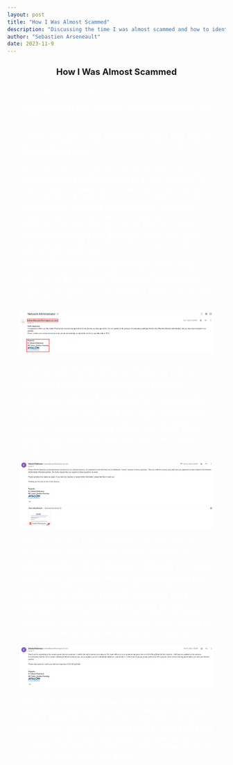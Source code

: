 ```yaml
---
layout: post
title: "How I Was Almost Scammed"
description: "Discussing the time I was almost scammed and how to identify misleading emails."
author: "Sebastien Arseneault"
date: 2023-11-9
---
```


<style>
  .indented-text {
    margin-left: 30px;
    margin-right: 30px;
    font-size: 18px;
    color: white;
  }

  .underline {
    text-decoration: underline;
  }

  .post-image-container {
    text-align: center; /* Center the image within its container */
    margin-top: 20px; /* Add margin at the top for space */
    margin-bottom: 20px; /* Add margin at the bottom for space */
  }

  .post-image {
    max-width: 100%; /* Ensure the image doesn't exceed its container width */
    height: auto; /* Maintain aspect ratio */
    display: block; /* Center the image within its container */
    margin: 0 auto; /* Add margin to center the image */
    object-fit: cover; /* Maintain aspect ratio and cover the container */
  }

  @media (max-width: 600px) {
    .indented-text {
      margin-right: 10px; /* Adjust the right margin for smaller screens */
    }
  }
</style>

<h2 style="text-align: center; font-size: 20px;">How I Was Almost Scammed</h2>

<div class="indented-text">
  <i>December 27th, 2023</i><br><br>
  <i class="underline">Topics Discussed:</i> Phishing, Social Engineering, and OSINT.<br><br>
  For my first post, I will discuss the time I was almost scammed and we will also look at how to identify misleading emails.<br><br>
  First, let's talk about how I found myself in this position and how I responded to it. On October 7th 2023, I was emailed by an "HR Team" member with the company 'Avalon Flooring' in regards to a job position titled Network Administrator. I thought great! I was in the process of applying to IT / Cybersecurity related jobs, and I sent out many applications during this period of time. The initial e-mail seemed legit from the jump; it had a solid sounding e-mail name 'edward@avalonflooringrecruit.com' and had a company logo in the signature. Being the expert that I am in this industry <em>&#42;sarcasm&#42;</em> I should have caught this. Below is a screenshot of the first e-mail that reeled me in.
  
  <div class="post-image-container">
    <img class="post-image" src="/assets/posts/scam-one.png" alt="first screenshot of scam">
  </div>

  In the red rectangles you will see both the e-mail name and the signature of the e-mail. At a quick glance this all seems normal but upon further inspection something seems fishy. It simply states "HR Team". Typically employees of companies will list their position title along with what departement they work in within the company. If I had caught this sooner, I might have raise some alarm bells in my head. Regardless, lets see how this e-mail chain progresses.

   <div class="post-image-container">
    <img class="post-image" src="/assets/posts/scam-two.png" alt="second screenshot of scam">
  </div>

This attachment was a PDF file that required you to fill out your name and then answer a series of questions pertaing to computer networking. Some of these questions required the candidate to explain which tools to support remote troubleshooting and how to handle network scalability to name a few. In this same document it further stated the work scheudle, benefits and the pay range for this posotion. So of course, I answered the questions the best I could with the knowledge I had relating to computer networking. Here was their response. 

 <div class="post-image-container">
    <img class="post-image" src="/assets/posts/scam-three.png" alt="third screenshot of scam">
  </div>

This is the best part of the scam, the wait. It took two days to hear back from the "recruiter" and this is what made feel like this was legit. We have all been there, waiting on edge to see if we progressed in the hiring process, espcially a remote job with lucrative pay. However, the contents within this final e-mail is what raised the alarm.
  
</div>
